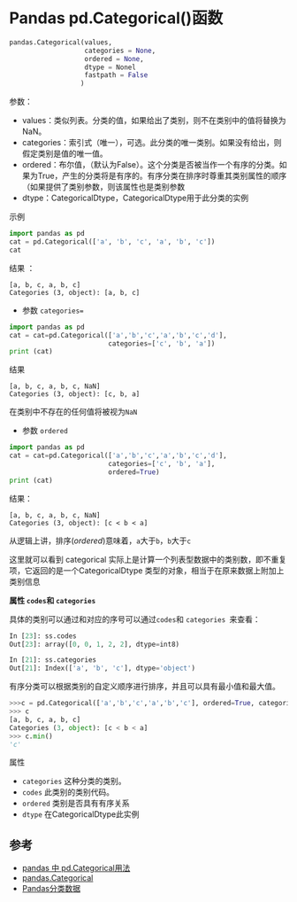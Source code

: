 # Pandas pd.Categorical()函数

```python
pandas.Categorical(values,
                   categories = None,
                   ordered = None,
                   dtype = Nonel
                   fastpath = False 
                  )
```

参数：

- values：类似列表。分类的值，如果给出了类别，则不在类别中的值将替换为NaN。
- categories：索引式（唯一），可选。此分类的唯一类别。如果没有给出，则假定类别是值的唯一值。
- ordered：布尔值，（默认为False）。这个分类是否被当作一个有序的分类。如果为True，产生的分类将是有序的。有序分类在排序时尊重其类别属性的顺序（如果提供了类别参数，则该属性也是类别参数
- dtype：CategoricalDtype，CategoricalDtype用于此分类的实例
  

示例

```python
import pandas as pd
cat = pd.Categorical(['a', 'b', 'c', 'a', 'b', 'c'])
cat
```

结果 ：

```
[a, b, c, a, b, c]
Categories (3, object): [a, b, c]
```

- 参数 `categories=`

```python
import pandas as pd
cat = cat=pd.Categorical(['a','b','c','a','b','c','d'], 
                         categories=['c', 'b', 'a'])
print (cat)
```

结果

```
[a, b, c, a, b, c, NaN]
Categories (3, object): [c, b, a]
```

在类别中不存在的任何值将被视为`NaN`

- 参数 `ordered`

```python
import pandas as pd
cat = cat=pd.Categorical(['a','b','c','a','b','c','d'], 
                         categories=['c', 'b', 'a'],
                         ordered=True)
print (cat)
```

结果：

```
[a, b, c, a, b, c, NaN]
Categories (3, object): [c < b < a]
```

从逻辑上讲，排序(*ordered*)意味着，`a`大于`b`，`b`大于`c`

这里就可以看到 categorical 实际上是计算一个列表型数据中的类别数，即不重复项，它返回的是一个CategoricalDtype 类型的对象，相当于在原来数据上附加上类别信息

**属性 ` codes `和 `categories `**

具体的类别可以通过和对应的序号可以通过` codes `和 `categories `来查看：

```python
In [23]: ss.codes
Out[23]: array([0, 0, 1, 2, 2], dtype=int8)

In [21]: ss.categories
Out[21]: Index(['a', 'b', 'c'], dtype='object')

```

有序分类可以根据类别的自定义顺序进行排序，并且可以具有最小值和最大值。

```python
>>>c = pd.Categorical(['a','b','c','a','b','c'], ordered=True, categories=['c', 'b', 'a'])
>>> c
[a, b, c, a, b, c]
Categories (3, object): [c < b < a]
>>> c.min()
'c'

```

属性

- `categories`	这种分类的类别。
- `codes`	此类别的类别代码。
- `ordered`	类别是否具有有序关系
- `dtype`	在CategoricalDtype此实例



## 参考

- <a href="https://blog.csdn.net/Lq_520/article/details/83616673" blank="">pandas 中 pd.Categorical用法</a>
- <a href="https://pandas.pydata.org/docs/reference/api/pandas.Categorical.html?highlight=categorical#pandas.Categorical"  target="_blank">pandas.Categorical</a> 
- <a href="https://www.yiibai.com/pandas/python_pandas_categorical_data.html"  target="_blank">Pandas分类数据</a>  

